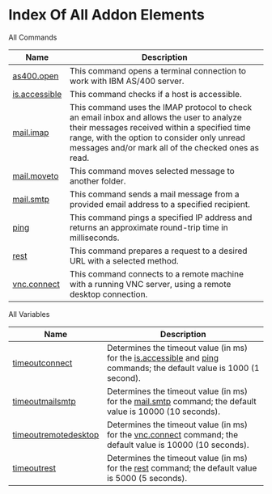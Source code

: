 # Index Of All Addon Elements


 All Commands

| Name | Description |
| ---- | ----------- |
| [as400.open](https://github.com/G1ANT-Robot/G1ANT.Addon/blob/master/G1ANT.Addon.Net/Commands/AS400OpenCommand.md) | This command opens a terminal connection to work with IBM AS/400 server. |
| [is.accessible](https://github.com/G1ANT-Robot/G1ANT.Addon/blob/master/G1ANT.Addon.Net/Commands/IsAccessibleCommand.md) | This command checks if a host is accessible. |
| [mail.imap](https://github.com/G1ANT-Robot/G1ANT.Addon/blob/master/G1ANT.Addon.Net/Commands/MailImapCommand.md) | This command uses the IMAP protocol to check an email inbox and allows the user to analyze their messages received within a specified time range, with the option to consider only unread messages and/or mark all of the checked ones as read.  |
| [mail.moveto](https://github.com/G1ANT-Robot/G1ANT.Addon/blob/master/G1ANT.Addon.Net/Commands/MailMoveToCommand.md) | This command moves selected message to another folder. |
| [mail.smtp](https://github.com/G1ANT-Robot/G1ANT.Addon/blob/master/G1ANT.Addon.Net/Commands/MailSmtpCommand.md) | This command sends a mail message from a provided email address to a specified recipient. |
| [ping](https://github.com/G1ANT-Robot/G1ANT.Addon/blob/master/G1ANT.Addon.Net/Commands/PingCommand.md) | This command pings a specified IP address and returns an approximate round-trip time in milliseconds. |
| [rest](https://github.com/G1ANT-Robot/G1ANT.Addon/blob/master/G1ANT.Addon.Net/Commands/RestCommand.md) | This command prepares a request to a desired URL with a selected method.  |
| [vnc.connect](https://github.com/G1ANT-Robot/G1ANT.Addon/blob/master/G1ANT.Addon.Net/Commands/VncConnectCommand.md) | This command connects to a remote machine with a running VNC server, using a remote desktop connection. |

 All Variables

| Name | Description |
| ---- | ----------- |
| [timeoutconnect](https://github.com/G1ANT-Robot/G1ANT.Addon/blob/master/G1ANT.Addon.Net/Variables/TimeoutConnectVariable.md) | Determines the timeout value (in ms) for the [is.accessible](G1ANT.Addon/G1ANT.Addon.Net/G1ANT.Addon.Net/Commands/IsAccessibleCommand.md) and [ping](G1ANT.Addon/G1ANT.Addon.Net/G1ANT.Addon.Net/Commands/PingCommand.md) commands; the default value is 1000 (1 second). |
| [timeoutmailsmtp](https://github.com/G1ANT-Robot/G1ANT.Addon/blob/master/G1ANT.Addon.Net/Variables/TimeoutMailSmtpVariable.md) | Determines the timeout value (in ms) for the [mail.smtp](G1ANT.Addon/G1ANT.Addon.Net/G1ANT.Addon.Net/Commands/MailSmtpCommand.md) command; the default value is 10000 (10 seconds). |
| [timeoutremotedesktop](https://github.com/G1ANT-Robot/G1ANT.Addon/blob/master/G1ANT.Addon.Net/Variables/TimeoutRemoteDesktopVariable.md) | Determines the timeout value (in ms) for the [vnc.connect](G1ANT.Addon/G1ANT.Addon.Net/G1ANT.Addon.Net/Commands/VncConnectCommand.md) command; the default value is 10000 (10 seconds). |
| [timeoutrest](https://github.com/G1ANT-Robot/G1ANT.Addon/blob/master/G1ANT.Addon.Net/Variables/TimeoutRestVariable.md) | Determines the timeout value (in ms) for the [rest](G1ANT.Addon/G1ANT.Addon.Net/G1ANT.Addon.Net/Commands/RestCommand.md) command; the default value is 5000 (5 seconds). |
